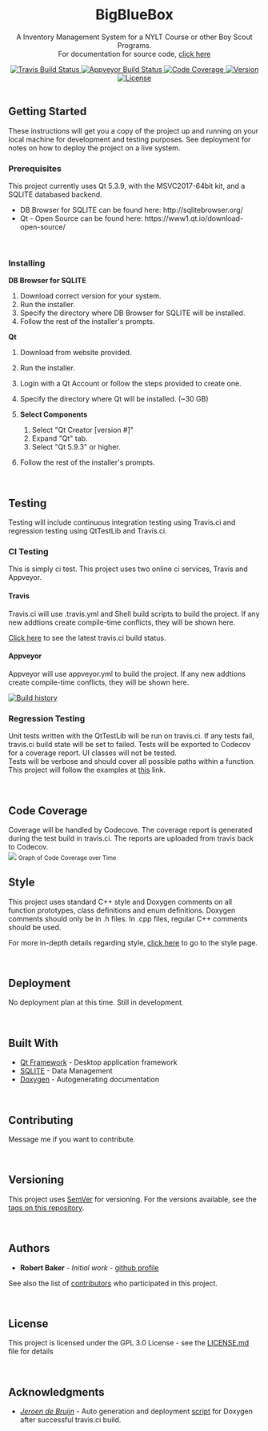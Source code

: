 <h1 align="center">BigBlueBox</h1>

<p align="center">
A Inventory Management System for a NYLT Course or other Boy Scout Programs. <br>
For documentation for source code, <a href="https://rbaker26.github.io/BigBlueBox/html/index.html">click here</a>
</p>

<div align="center">
  <!-- Travis -->
  <a href="https://travis-ci.org/rbaker26/BigBlueBox">
    <img src="https://travis-ci.org/rbaker26/BigBlueBox.svg?branch=master"
      alt="Travis Build Status" />
  </a>
  <!-- Appveyor -->
  <a href="https://ci.appveyor.com/project/rbaker26/bigbluebox/branch/master">
    <img src="https://ci.appveyor.com/api/projects/status/n5w5hxdsnvb7jpm9/branch/master?svg=true"
      alt="Appveyor Build Status" />
  </a>
  <!-- Code Coverage via Codecov -->
  <a href="https://codecov.io/gh/rbaker26/BigBlueBox">
    <img src="https://codecov.io/gh/rbaker26/BigBlueBox/branch/master/graph/badge.svg"
      alt="Code Coverage" />
  </a>
  <!-- SamVer -->
  <a href="https://github.com/rbaker26/BigBlueBox/releases">
    <img src="https://img.shields.io/github/release/rbaker26/BigBlueBox/all.svg"
      alt="Version" />
  </a>
  <!-- License -->
  <a href="https://github.com/rbaker26/BigBlueBox/blob/master/LICENSE">
    <img src="https://img.shields.io/badge/License-GPL%20v3-blue.svg"
      alt="License" />
  </a>
</div>
<br />

<!-- Later I will add more links to the readme here--> 
<!--
<div align="center">
  <h3>
    <a href="">
      Website
    </a>
    <span> | </span>
    <a href="">
      Handbook
    </a>
    <span> | </span>
    <a href="">
      Ecosystem
    </a>
    <span> | </span> 
-->
   
<!--
    <a href="">
      Contributing
    </a>
    <span> | </span>
    <a href="">
      Reddit
    </a>
    <span> | </span>
    <a href="">
      Chat
    </a>
  </h3>
</div>

-->


## Getting Started

These instructions will get you a copy of the project up and running on your local machine for development and testing purposes. See deployment for notes on how to deploy the project on a live system.

### Prerequisites

This project currently uses Qt 5.3.9, with the MSVC2017-64bit kit, and a SQLITE databased backend.<br>
<ul>
  <li> DB Browser for SQLITE can be found here: http://sqlitebrowser.org/ </li>
  <li> Qt - Open Source can be found here:  https://www1.qt.io/download-open-source/ </li>
</ul>
<br>  


### Installing

__DB Browser for SQLITE__

  1. Download correct version for your system.
  2. Run the installer.
  3. Specify the directory where DB Browser for SQLITE will be installed.
  4. Follow the rest of the installer's prompts.
  
__Qt__

  1. Download from website provided.
  2. Run the installer. 
  3. Login with a Qt Account or follow the steps provided to create one.
  4. Specify the directory where Qt will be installed.  (~30 GB) 
  
  5. <b> Select Components </b>  
        1. Select "Qt Creator [version #]" 
        2. Expand "Qt" tab.
        3. Select "Qt 5.9.3" or higher. 
  
  6. Follow the rest of the installer's prompts.

<br>


## Testing

Testing will include continuous integration testing using Travis.ci and regression testing using QtTestLib and Travis.ci.  

### CI Testing

This is simply ci test. This project uses two online ci services, Travis and Appveyor. 

#### Travis
Travis.ci will use .travis.yml and Shell build scripts to build the project.  If any new addtions create compile-time conflicts, they 
will be shown here.  <br>

[Click here](https://travis-ci.org/rbaker26/BigBlueBox) to see the latest travis.ci build status.
 
#### Appveyor
Appveyor will use appveyor.yml to build the project. If any new addtions create compile-time conflicts, they 
will be shown here.  <br>

[![Build history](https://buildstats.info/appveyor/chart/rbaker26/BigBlueBox)](https://ci.appveyor.com/project/rbaker26/BigBlueBox/history) <br>


### Regression Testing

Unit tests written with the QtTestLib will be run on travis.ci.  If any tests fail, travis.ci build state will be set to 
failed.  Tests will be exported to Codecov for a coverage report.  UI classes will not be tested. <br>
Tests will be verbose and should cover all possible paths within a function. <br> 
This project will follow the examples at [this](http://doc.qt.io/qt-5/qttestlib-tutorial1-example.html) link.

<br>

## Code Coverage
Coverage will be handled by Codecove.  The coverage report is generated during the test build in travis.ci.  The reports are uploaded from travis back to Codecov. <br>
<img align="center" src="https://codecov.io/gh/rbaker26/BigBlueBox/branch/master/graphs/commits.svg" slt="Coverage Graph"/>
<sub align="center">Graph of Code Coverage over Time</sub>
<br>

## Style

This project uses standard C++ style and Doxygen comments on all function prototypes, class definitions and enum definitions.
Doxygen comments should only be in .h files.  In .cpp files, regular C++ comments should be used.  

For more in-depth details regarding style, [click here](./Style.md) to go to the style page.

<br>

## Deployment

No deployment plan at this time.  Still in development.

<br>

## Built With

* [Qt Framework](http://www.dropwizard.io/1.0.2/docs/) - Desktop application framework 
* [SQLITE](https://www.sqlite.org) - Data Management
* [Doxygen](http://www.stack.nl/~dimitri/doxygen/index.html) - Autogenerating documentation

<br>

## Contributing
Message me if you want to contribute.

<br>

## Versioning
This project uses [SemVer](http://semver.org/) for versioning. For the versions available, see the [tags on this repository](https://github.com/rbaker26/BigBlueBox/tags). 

<br>

## Authors
* **Robert Baker** - *Initial work* - [github profile](https://github.com/rbaker26)

See also the list of [contributors](https://github.com/rbaker26/BigBlueBox/graphs/contributors) who participated in this project.

<br>

## License
This project is licensed under the GPL 3.0 License - see the [LICENSE.md](https://github.com/rbaker26/BigBlueBox/blob/master/LICENSE) file for details

<br>


## Acknowledgments
* [*Jeroen de Bruijn*](https://gist.github.com/vidavidorra) - Auto generation and deployment [script](https://github.com/rbaker26/BigBlueBox/blob/master/generateDocumentationAndDeploy.sh) for Doxygen after successful travis.ci build.  


